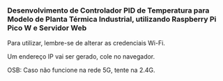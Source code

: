 ### Desenvolvimento de Controlador PID de Temperatura para Modelo de Planta Térmica Industrial, utilizando Raspberry Pi Pico W e Servidor Web

Para utilizar, lembre-se de alterar as credenciais Wi-Fi.

Um endereço IP vai ser gerado, cole no navegador.

OSB: Caso não funcione na rede 5G, tente na 2.4G.
 
